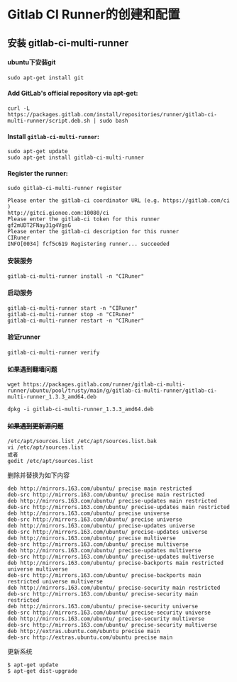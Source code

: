 # Gitlab CI Runner的创建和配置





## 安装 gitlab-ci-multi-runner

#### ubuntu下安装git

```
sudo apt-get install git
```



#### Add GitLab's official repository via apt-get:

```
curl -L https://packages.gitlab.com/install/repositories/runner/gitlab-ci-multi-runner/script.deb.sh | sudo bash
```

#### Install `gitlab-ci-multi-runner`:

```
sudo apt-get update
sudo apt-get install gitlab-ci-multi-runner
```

#### Register the runner:

```
sudo gitlab-ci-multi-runner register
```

```
Please enter the gitlab-ci coordinator URL (e.g. https://gitlab.com/ci )
http://gitci.gionee.com:10080/ci
Please enter the gitlab-ci token for this runner
gf2mUDT2FNay31g4VgsG
Please enter the gitlab-ci description for this runner
CIRuner
INFO[0034] fcf5c619 Registering runner... succeeded
```

#### 安装服务

```
gitlab-ci-multi-runner install -n "CIRuner"
```

#### 启动服务

```
gitlab-ci-multi-runner start -n "CIRuner"
gitlab-ci-multi-runner stop -n "CIRuner"
gitlab-ci-multi-runner restart -n "CIRuner"
```

#### 验证runner

```
gitlab-ci-multi-runner verify
```



#### 如果遇到翻墙问题

```
wget https://packages.gitlab.com/runner/gitlab-ci-multi-runner/ubuntu/pool/trusty/main/g/gitlab-ci-multi-runner/gitlab-ci-multi-runner_1.3.3_amd64.deb
```



```
dpkg -i gitlab-ci-multi-runner_1.3.3_amd64.deb
```



#### ~~如果遇到更新源问题~~

```
/etc/apt/sources.list /etc/apt/sources.list.bak
vi /etc/apt/sources.list
或者
gedit /etc/apt/sources.list
```

删除并替换为如下内容

```
deb http://mirrors.163.com/ubuntu/ precise main restricted
deb-src http://mirrors.163.com/ubuntu/ precise main restricted
deb http://mirrors.163.com/ubuntu/ precise-updates main restricted
deb-src http://mirrors.163.com/ubuntu/ precise-updates main restricted
deb http://mirrors.163.com/ubuntu/ precise universe
deb-src http://mirrors.163.com/ubuntu/ precise universe
deb http://mirrors.163.com/ubuntu/ precise-updates universe
deb-src http://mirrors.163.com/ubuntu/ precise-updates universe
deb http://mirrors.163.com/ubuntu/ precise multiverse
deb-src http://mirrors.163.com/ubuntu/ precise multiverse
deb http://mirrors.163.com/ubuntu/ precise-updates multiverse
deb-src http://mirrors.163.com/ubuntu/ precise-updates multiverse
deb http://mirrors.163.com/ubuntu/ precise-backports main restricted universe multiverse
deb-src http://mirrors.163.com/ubuntu/ precise-backports main restricted universe multiverse
deb http://mirrors.163.com/ubuntu/ precise-security main restricted
deb-src http://mirrors.163.com/ubuntu/ precise-security main restricted
deb http://mirrors.163.com/ubuntu/ precise-security universe
deb-src http://mirrors.163.com/ubuntu/ precise-security universe
deb http://mirrors.163.com/ubuntu/ precise-security multiverse
deb-src http://mirrors.163.com/ubuntu/ precise-security multiverse
deb http://extras.ubuntu.com/ubuntu precise main
deb-src http://extras.ubuntu.com/ubuntu precise main
```

更新系统

```
$ apt-get update
$ apt-get dist-upgrade
```



[Gitlab CI Runner的创建和配置]: http://zhaozhiming.github.io/blog/2015/11/30/gitlab-ci-runner-create-and-config/
[gitlab-ci-multi-runner]: https://gitlab.com/gitlab-org/gitlab-ci-multi-runner#installation/
[linux-repository.md]: https://gitlab.com/gitlab-org/gitlab-ci-multi-runner/blob/master/docs/install/linux-repository.md